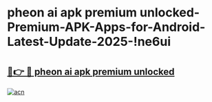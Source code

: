 # pheon ai apk premium unlocked-Premium-APK-Apps-for-Android-Latest-Update-2025-!ne6ui

# <h2><a href="https://googleone.com">🔗👉 🔴 pheon ai apk premium unlocked</a></h2>

[![acn](https://github.com/user-attachments/assets/0f9c940e-d8b0-45ae-aac7-cd30a18b3e1c)](https://googleone.com)

